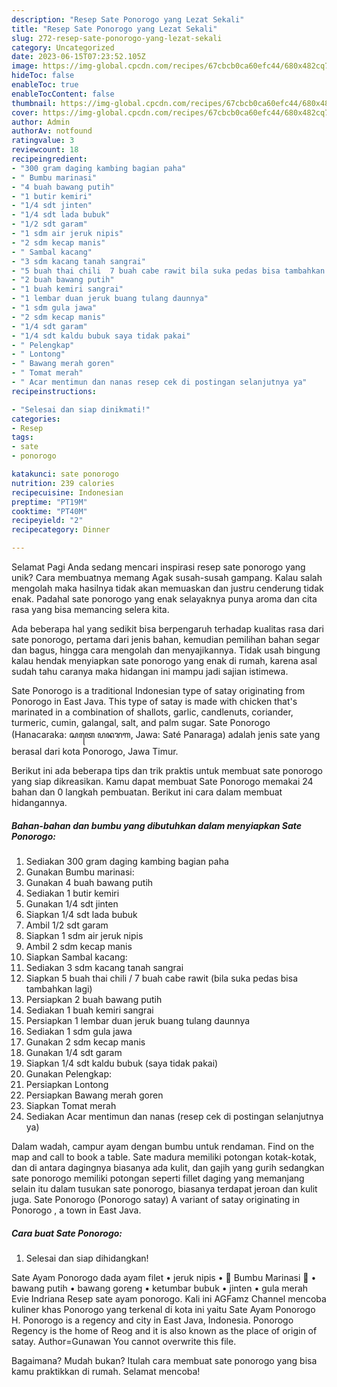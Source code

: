 ```yaml
---
description: "Resep Sate Ponorogo yang Lezat Sekali"
title: "Resep Sate Ponorogo yang Lezat Sekali"
slug: 272-resep-sate-ponorogo-yang-lezat-sekali
category: Uncategorized
date: 2023-06-15T07:23:52.105Z
image: https://img-global.cpcdn.com/recipes/67cbcb0ca60efc44/680x482cq70/sate-ponorogo-foto-resep-utama.jpg
hideToc: false
enableToc: true
enableTocContent: false
thumbnail: https://img-global.cpcdn.com/recipes/67cbcb0ca60efc44/680x482cq70/sate-ponorogo-foto-resep-utama.jpg
cover: https://img-global.cpcdn.com/recipes/67cbcb0ca60efc44/680x482cq70/sate-ponorogo-foto-resep-utama.jpg
author: Admin
authorAv: notfound
ratingvalue: 3
reviewcount: 18
recipeingredient:
- "300 gram daging kambing bagian paha"
- " Bumbu marinasi"
- "4 buah bawang putih"
- "1 butir kemiri"
- "1/4 sdt jinten"
- "1/4 sdt lada bubuk"
- "1/2 sdt garam"
- "1 sdm air jeruk nipis"
- "2 sdm kecap manis"
- " Sambal kacang"
- "3 sdm kacang tanah sangrai"
- "5 buah thai chili  7 buah cabe rawit bila suka pedas bisa tambahkan lagi"
- "2 buah bawang putih"
- "1 buah kemiri sangrai"
- "1 lembar duan jeruk buang tulang daunnya"
- "1 sdm gula jawa"
- "2 sdm kecap manis"
- "1/4 sdt garam"
- "1/4 sdt kaldu bubuk saya tidak pakai"
- " Pelengkap"
- " Lontong"
- " Bawang merah goren"
- " Tomat merah"
- " Acar mentimun dan nanas resep cek di postingan selanjutnya ya"
recipeinstructions:

- "Selesai dan siap dinikmati!"
categories:
- Resep
tags:
- sate
- ponorogo

katakunci: sate ponorogo 
nutrition: 239 calories
recipecuisine: Indonesian
preptime: "PT19M"
cooktime: "PT40M"
recipeyield: "2"
recipecategory: Dinner

---
```



Selamat Pagi Anda sedang mencari inspirasi resep sate ponorogo yang unik? Cara membuatnya memang Agak susah-susah gampang. Kalau salah mengolah maka hasilnya tidak akan memuaskan dan justru cenderung tidak enak. Padahal sate ponorogo yang enak selayaknya punya aroma dan cita rasa yang bisa memancing selera kita.


Ada beberapa hal yang sedikit bisa berpengaruh terhadap kualitas rasa dari sate ponorogo, pertama dari jenis bahan, kemudian pemilihan bahan segar dan bagus, hingga cara mengolah dan menyajikannya. Tidak usah bingung kalau hendak menyiapkan sate ponorogo yang enak di rumah, karena asal sudah tahu caranya maka hidangan ini mampu jadi sajian istimewa.

Sate Ponorogo is a traditional Indonesian type of satay originating from Ponorogo in East Java. This type of satay is made with chicken that&#39;s marinated in a combination of shallots, garlic, candlenuts, coriander, turmeric, cumin, galangal, salt, and palm sugar. Sate Ponorogo (Hanacaraka: ꦱꦠꦺ ꦥꦤꦫꦒ, Jawa: Saté Panaraga) adalah jenis sate yang berasal dari kota Ponorogo, Jawa Timur.


Berikut ini ada beberapa tips dan trik praktis untuk membuat sate ponorogo yang siap dikreasikan. Kamu dapat membuat Sate Ponorogo memakai 24 bahan dan 0 langkah pembuatan. Berikut ini cara dalam membuat hidangannya.

<!--inarticleads1-->

##### Bahan-bahan dan bumbu yang dibutuhkan dalam menyiapkan Sate Ponorogo:

1. Sediakan 300 gram daging kambing bagian paha
1. Gunakan  Bumbu marinasi:
1. Gunakan 4 buah bawang putih
1. Sediakan 1 butir kemiri
1. Gunakan 1/4 sdt jinten
1. Siapkan 1/4 sdt lada bubuk
1. Ambil 1/2 sdt garam
1. Siapkan 1 sdm air jeruk nipis
1. Ambil 2 sdm kecap manis
1. Siapkan  Sambal kacang:
1. Sediakan 3 sdm kacang tanah sangrai
1. Siapkan 5 buah thai chili / 7 buah cabe rawit (bila suka pedas bisa tambahkan lagi)
1. Persiapkan 2 buah bawang putih
1. Sediakan 1 buah kemiri sangrai
1. Persiapkan 1 lembar duan jeruk buang tulang daunnya
1. Sediakan 1 sdm gula jawa
1. Gunakan 2 sdm kecap manis
1. Gunakan 1/4 sdt garam
1. Siapkan 1/4 sdt kaldu bubuk (saya tidak pakai)
1. Gunakan  Pelengkap:
1. Persiapkan  Lontong
1. Persiapkan  Bawang merah goren
1. Siapkan  Tomat merah
1. Sediakan  Acar mentimun dan nanas (resep cek di postingan selanjutnya ya)


Dalam wadah, campur ayam dengan bumbu untuk rendaman. Find on the map and call to book a table. Sate madura memiliki potongan kotak-kotak, dan di antara dagingnya biasanya ada kulit, dan gajih yang gurih sedangkan sate ponorogo memiliki potongan seperti fillet daging yang memanjang selain itu dalam tusukan sate ponorogo, biasanya terdapat jeroan dan kulit juga. Sate Ponorogo (Ponorogo satay) A variant of satay originating in Ponorogo , a town in East Java. 

<!--inarticleads2-->

##### Cara buat Sate Ponorogo:


1. Selesai dan siap dihidangkan!

Sate Ayam Ponorogo dada ayam filet • jeruk nipis • 💛 Bumbu Marinasi 💛 • bawang putih • bawang goreng • ketumbar bubuk • jinten • gula merah Evie Indriana Resep sate ayam ponorogo. Kali ini AGFamz Channel mencoba kuliner khas Ponorogo yang terkenal di kota ini yaitu Sate Ayam Ponorogo H. Ponorogo is a regency and city in East Java, Indonesia. Ponorogo Regency is the home of Reog and it is also known as the place of origin of satay. Author=Gunawan You cannot overwrite this file. 

Bagaimana? Mudah bukan? Itulah cara membuat sate ponorogo yang bisa kamu praktikkan di rumah. Selamat mencoba!

